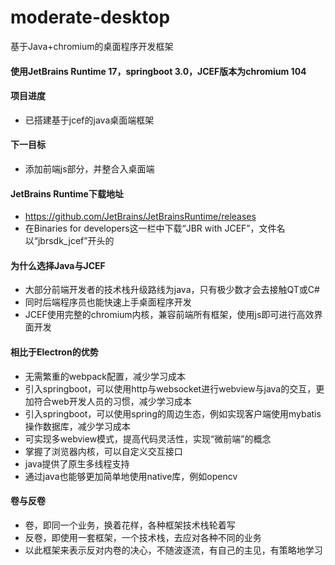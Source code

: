 # moderate-desktop
基于Java+chromium的桌面程序开发框架

#### 使用JetBrains Runtime 17，springboot 3.0，JCEF版本为chromium 104

#### 项目进度
- 已搭建基于jcef的java桌面端框架

#### 下一目标
- 添加前端js部分，并整合入桌面端

#### JetBrains Runtime下载地址
- https://github.com/JetBrains/JetBrainsRuntime/releases
- 在Binaries for developers这一栏中下载“JBR with JCEF”，文件名以“jbrsdk_jcef”开头的

#### 为什么选择Java与JCEF
- 大部分前端开发者的技术栈升级路线为java，只有极少数才会去接触QT或C#
- 同时后端程序员也能快速上手桌面程序开发
- JCEF使用完整的chromium内核，兼容前端所有框架，使用js即可进行高效界面开发

#### 相比于Electron的优势
- 无需繁重的webpack配置，减少学习成本
- 引入springboot，可以使用http与websocket进行webview与java的交互，更加符合web开发人员的习惯，减少学习成本
- 引入springboot，可以使用spring的周边生态，例如实现客户端使用mybatis操作数据库，减少学习成本
- 可实现多webview模式，提高代码灵活性，实现“微前端”的概念
- 掌握了浏览器内核，可以自定义交互接口
- java提供了原生多线程支持
- 通过java也能够更加简单地使用native库，例如opencv

#### 卷与反卷
- 卷，即同一个业务，换着花样，各种框架技术栈轮着写
- 反卷，即使用一套框架，一个技术栈，去应对各种不同的业务
- 以此框架来表示反对内卷的决心，不随波逐流，有自己的主见，有策略地学习
